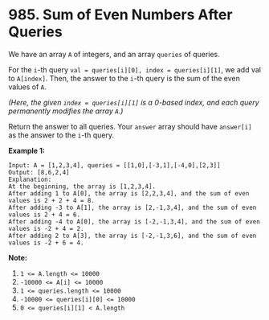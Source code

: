 # 985. Sum of Even Numbers After Queries

We have an array `A` of integers, and an array `queries` of queries.

For the `i`-th query `val = queries[i][0], index = queries[i][1]`, we add val to `A[index]`. Then, the answer to the `i`-th query is the sum of the even values of `A`.

*(Here, the given `index = queries[i][1]` is a 0-based index, and each query permanently modifies the array `A`.)*

Return the answer to all queries. Your `answer` array should have `answer[i]` as the answer to the `i`-th query.

**Example 1:**

```()
Input: A = [1,2,3,4], queries = [[1,0],[-3,1],[-4,0],[2,3]]
Output: [8,6,2,4]
Explanation: 
At the beginning, the array is [1,2,3,4].
After adding 1 to A[0], the array is [2,2,3,4], and the sum of even values is 2 + 2 + 4 = 8.
After adding -3 to A[1], the array is [2,-1,3,4], and the sum of even values is 2 + 4 = 6.
After adding -4 to A[0], the array is [-2,-1,3,4], and the sum of even values is -2 + 4 = 2.
After adding 2 to A[3], the array is [-2,-1,3,6], and the sum of even values is -2 + 6 = 4.
```

**Note:**

1. `1 <= A.length <= 10000`
2. `-10000 <= A[i] <= 10000`
3. `1 <= queries.length <= 10000`
4. `-10000 <= queries[i][0] <= 10000`
5. `0 <= queries[i][1] < A.length`
